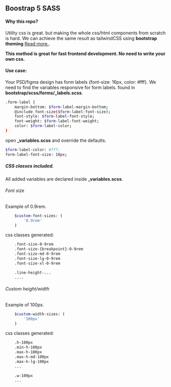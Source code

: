 ## Boostrap 5 SASS

#### Why this repo?

Utility css is great. but making the whole css/html components from scratch is hard.
We can achieve the same result as tailwindCSS using **bootstrap theming** [Read more.](https://getbootstrap.com/docs/4.0/getting-started/theming/).

**This method is great for fast frontend development. No need to write your own css.**

#### Use case:

Your PSD/figma design has form labels {font-size: 16px, color: #fff}. We need to find the variables responsive for form labels.
found in **bootstrap/scss/forms/_labels.scss**. 

```bash
.form-label {
	margin-bottom: $form-label-margin-bottom;
	@include font-size($form-label-font-size);
	font-style: $form-label-font-style;
	font-weight: $form-label-font-weight;
	color: $form-label-color;
}
```

open **_variables.scss** and override the defaults.

```bash
$form-label-color: #fff;
form-label-font-size: 16px;
```

##### CSS classes included.

All added variables are declared inside **_variables.scss**.

###### Font size

Example of 0.9rem.

```bash
	$custom-font-sizes: (
		'0.9rem'
	)
```

css classes generated:

```bash
	.font-size-0-9rem
	.font-size-{breakpoint}-0-9rem
	.font-size-md-0-9rem
	.font-size-lg-0-9rem
	.font-size-xl-0-9rem

	.line-height-...
	....
```

###### Custom height/width

Example of 100px.

```bash
	$custom-width-sizes: (
		'100px'
	)
```

css classes generated:

```bash
	.h-100px
	.min-h-100px
	.max-h-100px
	.max-h-md-100px
	.max-h-lg-100px
	...

	.w-100px
	...
```



